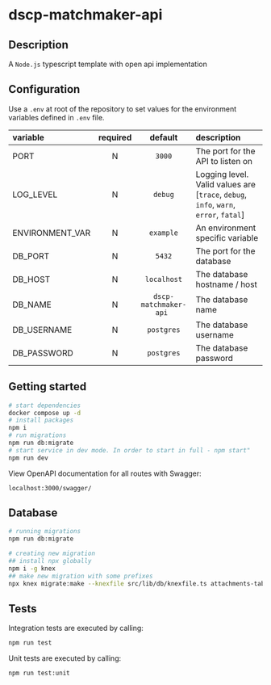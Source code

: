 # dscp-matchmaker-api

## Description

A `Node.js` typescript template with open api implementation

## Configuration

Use a `.env` at root of the repository to set values for the environment variables defined in `.env` file.

| variable        | required |        default         | description                                                                          |
| :-------------- | :------: | :--------------------: | :----------------------------------------------------------------------------------- |
| PORT            |    N     |         `3000`         | The port for the API to listen on                                                    |
| LOG_LEVEL       |    N     |        `debug`         | Logging level. Valid values are [`trace`, `debug`, `info`, `warn`, `error`, `fatal`] |
| ENVIRONMENT_VAR |    N     |       `example`        | An environment specific variable                                                     |
| DB_PORT         |    N     |         `5432`         | The port for the database                                                            |
| DB_HOST         |    N     |      `localhost`       | The database hostname / host                                                         |
| DB_NAME         |    N     | `dscp-matchmaker-api ` | The database name                                                                    |
| DB_USERNAME     |    N     |       `postgres`       | The database username                                                                |
| DB_PASSWORD     |    N     |       `postgres`       | The database password                                                                |

## Getting started

```sh
# start dependencies
docker compose up -d
# install packages
npm i
# run migrations
npm run db:migrate
# start service in dev mode. In order to start in full - npm start"
npm run dev
```

View OpenAPI documentation for all routes with Swagger:

```
localhost:3000/swagger/
```
## Database
```sh
# running migrations
npm run db:migrate

# creating new migration
## install npx globally
npm i -g knex
## make new migration with some prefixes
npx knex migrate:make --knexfile src/lib/db/knexfile.ts attachments-table 
```

## Tests

Integration tests are executed by calling:

```sh
npm run test
```

Unit tests are executed by calling:

```sh
npm run test:unit
```
